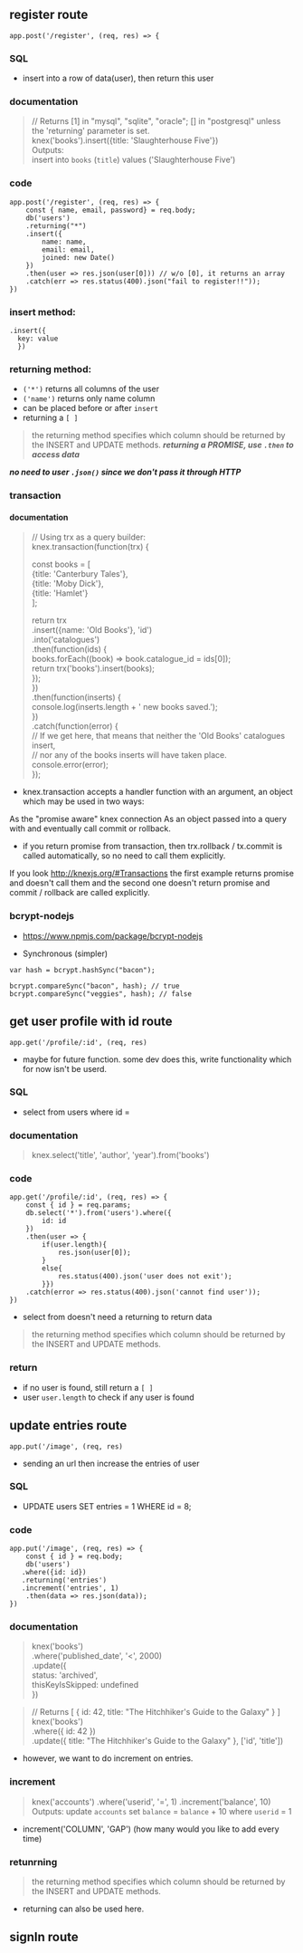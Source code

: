 ## register route
```
app.post('/register', (req, res) => {
```
### SQL
- insert into a row of data(user), then return this user

### documentation
> // Returns [1] in "mysql", "sqlite", "oracle"; [] in "postgresql" unless the 'returning' parameter is set.                
> knex('books').insert({title: 'Slaughterhouse Five'})       
> Outputs:          
> insert into `books` (`title`) values ('Slaughterhouse Five')      

### code
```
app.post('/register', (req, res) => {
    const { name, email, password} = req.body;
    db('users')
    .returning("*")
    .insert({
        name: name,
        email: email,
        joined: new Date()
    })
    .then(user => res.json(user[0])) // w/o [0], it returns an array
    .catch(err => res.status(400).json("fail to register!!"));
})
```

### insert method:
```
.insert({
  key: value
  })
```
### returning method:
- ```('*')``` returns all columns of the user
- ```('name')``` returns only name column
- can be placed before or after ```insert```
- returning a ```[ ]```
> the returning method specifies which column should be returned by the INSERT and UPDATE methods.
***returning a PROMISE, use ```.then``` to access data***

***no need to user ```.json()``` since we don't pass it through HTTP***

### transaction    

#### documentation
> // Using trx as a query builder:    
> knex.transaction(function(trx) {    
> 
>   const books = [    
>     {title: 'Canterbury Tales'},    
>     {title: 'Moby Dick'},    
>     {title: 'Hamlet'}    
>   ];    
> 
>   return trx     
>     .insert({name: 'Old Books'}, 'id')    
>     .into('catalogues')    
>     .then(function(ids) {    
>       books.forEach((book) => book.catalogue_id = ids[0]);    
>       return trx('books').insert(books);    
>     });    
> })    
> .then(function(inserts) {    
>   console.log(inserts.length + ' new books saved.');    
> })    
> .catch(function(error) {    
>   // If we get here, that means that neither the 'Old Books' catalogues insert,    
>   // nor any of the books inserts will have taken place.    
>   console.error(error);    
> });    

- knex.transaction accepts a handler function with an argument, an object which may be used in two ways:

As the "promise aware" knex connection
As an object passed into a query with and eventually call commit or rollback.

-  if you return promise from transaction, then trx.rollback / tx.commit is called automatically, so no need to call them explicitly.

If you look http://knexjs.org/#Transactions the first example returns promise and doesn't call them and the second one doesn't return promise and commit / rollback are called explicitly.


### bcrypt-nodejs
- https://www.npmjs.com/package/bcrypt-nodejs

- Synchronous (simpler)
```
var hash = bcrypt.hashSync("bacon");

bcrypt.compareSync("bacon", hash); // true
bcrypt.compareSync("veggies", hash); // false
```




## get user profile with id route
```
app.get('/profile/:id', (req, res)
```
- maybe for future function. some dev does this, write functionality which for now isn't be userd.

### SQL
- select from users where id =

### documentation
> knex.select('title', 'author', 'year').from('books')

### code
```
app.get('/profile/:id', (req, res) => {
    const { id } = req.params;
    db.select('*').from('users').where({
        id: id
    })
    .then(user => {
        if(user.length){
            res.json(user[0]);
        }
        else{
            res.status(400).json('user does not exit');
        }})
    .catch(error => res.status(400).json('cannot find user'));
})
```
- select from doesn't need a returning to return data
> the returning method specifies which column should be returned by the INSERT and UPDATE methods.

### return
- if no user is found, still return a ```[ ]``` 
- user ```user.length``` to check if any user is found


## update entries route
```
app.put('/image', (req, res)
```
- sending an url then increase the entries of user

### SQL
- UPDATE users SET entries = 1 WHERE id = 8;

### code
```
app.put('/image', (req, res) => {
    const { id } = req.body;
    db('users')
   .where({id: id})
   .returning('entries')
   .increment('entries', 1)
    .then(data => res.json(data));
})

```

### documentation
> knex('books')    
>   .where('published_date', '<', 2000)    
>   .update({    
>     status: 'archived',    
>     thisKeyIsSkipped: undefined    
>   })
  
> // Returns [ { id: 42, title: "The Hitchhiker's Guide to the Galaxy" } ]    
> knex('books')   
>   .where({ id: 42 })    
>   .update({ title: "The Hitchhiker's Guide to the Galaxy" }, ['id', 'title'])

- however, we want to do increment on entries.
### increment
> knex('accounts')
>   .where('userid', '=', 1)
>   .increment('balance', 10)
> Outputs:
> update `accounts` set `balance` = `balance` + 10 where `userid` = 1
- increment('COLUMN', 'GAP') (how many would you like to add every time)

### retunrning
> the returning method specifies which column should be returned by the INSERT and UPDATE methods.
- returning can also be used here.

## signIn route
